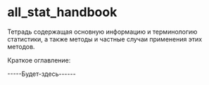 # all_stat_handbook

Тетрадь содержащая основную информацию и терминологию статистики, 
а также методы и частные случаи применения этих методов.

Краткое оглавление:

-----Будет-здесь------
